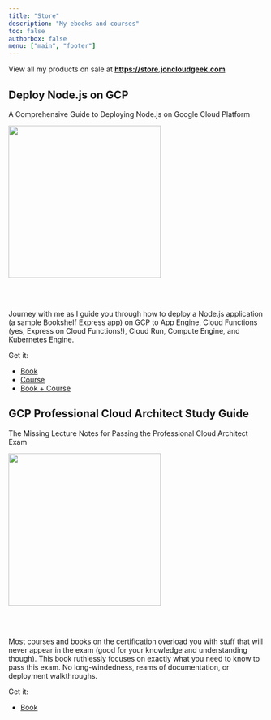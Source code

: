```yaml
---
title: "Store"
description: "My ebooks and courses"
toc: false
authorbox: false
menu: ["main", "footer"]
---
```


View all my products on sale at **https://store.joncloudgeek.com**

## Deploy Node.js on GCP

<span class="font-bold text-xl">A Comprehensive Guide to Deploying Node.js on Google Cloud Platform</span>

<div class="flex flex-col lg:flex-row">
  <a href="https://gumroad.com/l/deploy-nodejs-gcp-book" target="_blank" style="display:inline-block;margin-bottom:3rem;">
    <img src="/img/book-deploy-nodejs-gcp.png" width="300">
  </a>
  <div class="flex-1 mx-4 lg:mx-0 lg:ml-4 text-lg">
    <p>Journey with me as I guide you through how to deploy a Node.js application (a sample Bookshelf Express app) on GCP to App Engine, Cloud Functions (yes, Express on Cloud Functions!), Cloud Run, Compute Engine, and Kubernetes Engine.</p>
    <p class="font-bold">Get it:</p>
    <ul>
      <li><a target="_blank" href="https://gumroad.com/l/deploy-nodejs-gcp-book">Book</a></li>
      <li><a target="_blank" href="https://gumroad.com/l/deploy-nodejs-gcp-course">Course</a></li>
      <li><a target="_blank" href="https://gumroad.com/l/deploy-nodejs-gcp-bundle">Book + Course</a></li>
    </ul>
  </div>
</div>

## GCP Professional Cloud Architect Study Guide

<span class="font-bold text-xl">The Missing Lecture Notes for Passing the Professional Cloud Architect Exam</span>

<div class="flex flex-col lg:flex-row">
  <a href="https://gumroad.com/l/gcp-pca-study-guide-book" target="_blank" style="display:inline-block;margin-bottom:3rem;">
    <img src="/img/book-pca-study-guide.png" width="300">
  </a>
  <div class="flex-1 mx-4 lg:mx-0 lg:ml-4 text-lg">
    <p>Most courses and books on the certification overload you with stuff that will never appear in the exam (good for your knowledge and understanding though). This book ruthlessly focuses on exactly what you need to know to pass this exam. No long-windedness, reams of documentation, or deployment walkthroughs.</p>
    <p class="font-bold">Get it:</p>
    <ul>
      <li><a target="_blank" href="https://gumroad.com/l/gcp-pca-study-guide-book">Book</a></li>
    </ul>
  </div>
</div>
